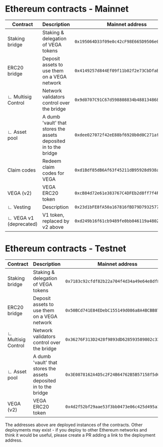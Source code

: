 
# Ethereum contracts - Mainnet
| Contract               | Description                                                      | Mainnet address                             | Etherscan                                                                               | Source                                                             |
| ---------------------- | ---------------------------------------------------------------- | --------------------------------------------|:-------------------------------------------------------------------------: | ------------------------------------------------------------------ |
| Staking bridge         | Staking & delegation of VEGA tokens                              | `0x195064D33f09e0c42cF98E665D9506e0dC17de68`| [🔎](https://etherscan.io/address/0x195064D33f09e0c42cF98E665D9506e0dC17de68) | [Staking_Bridge](https://github.com/vegaprotocol/Staking_Bridge)   |
| ERC20 bridge           | Deposit assets to use them on a VEGA network                     | `0x4149257d844Ef09f11b02f2e73CbDfaB4c911a73`| [🔎](https://etherscan.io/address/0x4149257d844Ef09f11b02f2e73CbDfaB4c911a73) | [smart-contracts](https://github.com/vegaprotocol/smart-contracts) |
| ∟ Multisig Control     | Network validators control over the bridge                       | `0x9d0707C91C67d598808834b4881348684e92E11e`| [🔎](https://etherscan.io/address/0x9d0707C91C67d598808834b4881348684e92E11e) | [smart-contracts](https://github.com/vegaprotocol/smart-contracts) |
| ∟ Asset pool           | A dumb 'vault' that stores the assets deposited in to the bridge | `0xdee027072f42eE88bf6920b0d0C271af4e8ff8fb`| [🔎](https://etherscan.io/address/0xdee027072f42eE88bf6920b0d0C271af4e8ff8fb) | [smart-contracts](https://github.com/vegaprotocol/smart-contracts) |
| Claim codes            | Redeem claim codes for VEGA                                      | `0xd1Bdf85dB6Af63f45211dB95928d938abCc52dC8`| [🔎](https://etherscan.io/address/0xd1Bdf85dB6Af63f45211dB95928d938abCc52dC8) | [Claim_Codes](https://github.com/vegaprotocol/Claim_Codes)         |
| VEGA (v2)              | VEGA ERC20 token                                                 | `0xcB84d72e61e383767C4DFEb2d8ff7f4FB89abc6e`| [🔎](https://etherscan.io/address/0xcB84d72e61e383767C4DFEb2d8ff7f4FB89abc6e) | [Vega_Token_V2](https://github.com/vegaprotocol/Vega_Token_V2)     |
| ∟ Vesting              | Description                                                      | `0x23d1bFE8fA50a167816fBD79D7932577c06011f4`| [🔎](https://etherscan.io/address/0x23d1bFE8fA50a167816fBD79D7932577c06011f4) | [Vega_Token_V2](https://github.com/vegaprotocol/Vega_Token_V2)     |
| ∟ VEGA v1 (deprecated) | V1 token, replaced by v2 above                                   | `0xd249b16f61cb9489fe0bb046119a48025545b58a`| [🔎](https://etherscan.io/address/0xd249b16f61cb9489fe0bb046119a48025545b58a) | [Vega_Token](https://github.com/vegaprotocol/vega_token)           |


# Ethereum contracts - Testnet
| Contract               | Description                                                      | Mainnet address                             | Etherscan                                                                               | Source                                                             |
| ---------------------- | ---------------------------------------------------------------- | --------------------------------------------|:-------------------------------------------------------------------------: | ------------------------------------------------------------------ |
| Staking bridge         | Staking & delegation of VEGA tokens                              | `0x7183c92cfdf82b22a704f4d34a49e64e8df8580e`| [🔎](https://sepolia.etherscan.io/address/0x7183c92cfdf82b22a704f4d34a49e64e8df8580e) | [Staking_Bridge](https://github.com/vegaprotocol/Staking_Bridge)   |
| ERC20 bridge           | Deposit assets to use them on a VEGA network                     | `0x50BCd741E84EDebC155149d086a8A4BCBB878805`| [🔎](https://sepolia.etherscan.io/address/0x50BCd741E84EDebC155149d086a8A4BCBB878805) | [smart-contracts](https://github.com/vegaprotocol/smart-contracts) |
| ∟ Multisig Control     | Network validators control over the bridge                       | `0x36276F313D2428f9893dD628593589802c3382de`| [🔎](https://sepolia.etherscan.io/address/0x36276F313D2428f9893dD628593589802c3382de) | [smart-contracts](https://github.com/vegaprotocol/smart-contracts) |
| ∟ Asset pool           | A dumb 'vault' that stores the assets deposited in to the bridge | `0x3E0878162A4D5c2F24B64762B5B57158f5d664B8`| [🔎](https://sepolia.etherscan.io/address/0x3E0878162A4D5c2F24B64762B5B57158f5d664B8) | [smart-contracts](https://github.com/vegaprotocol/smart-contracts) |
| VEGA (v2)              | VEGA ERC20 token                                                 | `0x4d2f52bf29aae53f3bb0473e06c425d495a1ef76`| [🔎](https://sepolia.etherscan.io/address/0x4d2f52bf29aae53f3bb0473e06c425d495a1ef76) | [Vega_Token_V2](https://github.com/vegaprotocol/Vega_Token_V2)     |


The addresses above are deployed instances of the contracts. Other deployments may exist - if you deploy to other Ethereum networks and think it would be useful, please create a PR adding a link to the deployment address.

